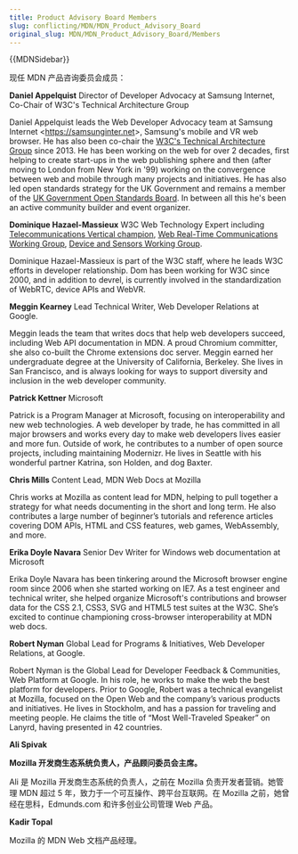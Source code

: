 ```yaml
---
title: Product Advisory Board Members
slug: conflicting/MDN/MDN_Product_Advisory_Board
original_slug: MDN/MDN_Product_Advisory_Board/Members
---
```

{{MDNSidebar}}

现任 MDN 产品咨询委员会成员：

**Daniel Appelquist**
Director of Developer Advocacy at Samsung Internet, Co-Chair of W3C's Technical Architecture Group

Daniel Appelquist leads the Web Developer Advocacy team at Samsung Internet <<https://samsunginter.net>>, Samsung's mobile and VR web browser. He has also been co-chair the [W3C's Technical Architecture Group](https://w3.org/tag) since 2013. He has been working on the web for over 2 decades, first helping to create start-ups in the web publishing sphere and then (after moving to London from New York in '99) working on the convergence between web and mobile through many projects and initiatives. He has also led open standards strategy for the UK Government and remains a member of the [UK Government Open Standards Board](https://www.gov.uk/government/groups/open-standards-board). In between all this he's been an active community builder and event organizer.

**Dominique Hazael-Massieux**
W3C Web Technology Expert including [Telecommunications Vertical champion](https://www.w3.org/Telco/), [Web Real-Time Communications Working Group](https://www.w3.org/2011/04/webrtc/), [Device and Sensors Working Group](https://www.w3.org/2009/dap/).

Dominique Hazael-Massieux is part of the W3C staff, where he leads W3C efforts in developer relationship. Dom has been working for W3C since 2000, and in addition to devrel, is currently involved in the standardization of WebRTC, device APIs and WebVR.

**Meggin Kearney**
Lead Technical Writer, Web Developer Relations at Google.

Meggin leads the team that writes docs that help web developers succeed, including Web API documentation in MDN. A proud Chromium committer, she also co-built the Chrome extensions doc server. Meggin earned her undergraduate degree at the University of California, Berkeley. She lives in San Francisco, and is always looking for ways to support diversity and inclusion in the web developer community.

**Patrick Kettner**
Microsoft

Patrick is a Program Manager at Microsoft, focusing on interoperability and new web technologies. A web developer by trade, he has committed in all major browsers and works every day to make web developers lives easier and more fun. Outside of work, he contributes to a number of open source projects, including maintaining Modernizr. He lives in Seattle with his wonderful partner Katrina, son Holden, and dog Baxter.

**Chris Mills**
Content Lead, MDN Web Docs at Mozilla

Chris works at Mozilla as content lead for MDN, helping to pull together a strategy for what needs documenting in the short and long term. He also contributes a large number of beginner’s tutorials and reference articles covering DOM APIs, HTML and CSS features, web games, WebAssembly, and more.

**Erika Doyle Navara**
Senior Dev Writer for Windows web documentation at Microsoft

Erika Doyle Navara has been tinkering around the Microsoft browser engine room since 2006 when she started working on IE7. As a test engineer and technical writer, she helped organize Microsoft's contributions and browser data for the CSS 2.1, CSS3, SVG and HTML5 test suites at the W3C. She’s excited to continue championing cross-browser interoperability at MDN web docs.

**Robert Nyman**
Global Lead for Programs & Initiatives, Web Developer Relations, at Google.

Robert Nyman is the Global Lead for Developer Feedback & Communities, Web Platform at Google. In his role, he works to make the web the best platform for developers. Prior to Google, Robert was a technical evangelist at Mozilla, focused on the Open Web and the company’s various products and initiatives. He lives in Stockholm, and has a passion for traveling and meeting people. He claims the title of “Most Well-Traveled Speaker” on Lanyrd, having presented in 42 countries.

**Ali Spivak**

**Mozilla 开发商生态系统负责人，产品顾问委员会主席。**

Ali 是 Mozilla 开发商生态系统的负责人，之前在 Mozilla 负责开发者营销。她管理 MDN 超过 5 年，致力于一个可互操作、跨平台互联网。在 Mozilla 之前，她曾经在思科，Edmunds.com 和许多创业公司管理 Web 产品。

**Kadir Topal**

Mozilla 的 MDN Web 文档产品经理。
